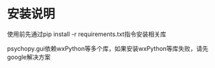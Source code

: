 # 安装说明

使用前先通过pip install -r requirements.txt指令安装相关库

psychopy.gui依赖wxPython等多个库，如果安装wxPython等库失败，请先google解决方案
